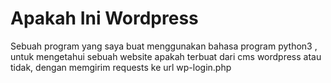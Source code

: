 # Apakah Ini Wordpress
 Sebuah program yang saya buat menggunakan bahasa program python3 , untuk mengetahui sebuah website apakah terbuat dari cms wordpress atau tidak, dengan memgirim requests ke url wp-login.php
